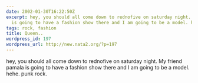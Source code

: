 ```yaml
---
date: 2002-01-30T16:22:50Z
excerpt: hey, you should all come down to rednofive on saturday night. My friend pamala
  is going to have a fashion show there and I am going to be a model. hehe. punk rock.
tags: rock, fashion
title: Queen..
wordpress_id: 197
wordpress_url: http://new.nata2.org/?p=197
---
```


hey, you should all come down to rednofive on saturday night. My friend pamala is going to have a fashion show there and I am going to be a model. hehe. punk rock.
